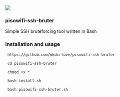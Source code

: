 ###
![](https://raw.githubusercontent.com/mkdirlove/pisowifi-ssh-bruter/main/piso-wifi.gif)
### pisowifi-ssh-bruter
Simple SSH bruteforcing tool written in Bash

### Installation and usage

```
 https://github.com/mkdirlove/pisowifi-ssh-bruter
```
```
 cd pisowifi-ssh-bruter
```
```
 chmod +x *
```
```
 bash install.sh
```
```
 bash pisowifi-ssh-bruter.sh
```
